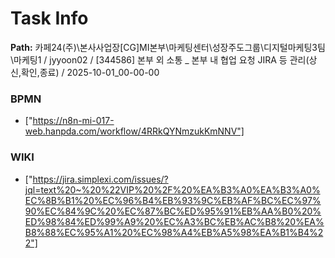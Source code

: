 # Task Info

**Path:** 카페24(주)\본사사업장\[CG]MI본부\마케팅센터\성장주도그룹\디지털마케팅3팀\마케팅1 / jyyoon02 / [344586] 본부 외 소통 _ 본부 내 협업 요청 JIRA 등 관리(상신,확인,종료) / 2025-10-01_00-00-00

### BPMN
- ["https://n8n-mi-017-web.hanpda.com/workflow/4RRkQYNmzukKmNNV"]

### WIKI
- ["https://jira.simplexi.com/issues/?jql=text%20~%20%22VIP%20%2F%20%EA%B3%A0%EA%B3%A0%EC%8B%B1%20%EC%96%B4%EB%93%9C%EB%AF%BC%EC%97%90%EC%84%9C%20%EC%87%BC%ED%95%91%EB%AA%B0%20%ED%98%84%ED%99%A9%20%EC%A3%BC%EB%AC%B8%20%EA%B8%88%EC%95%A1%20%EC%98%A4%EB%A5%98%EA%B1%B4%22"]

